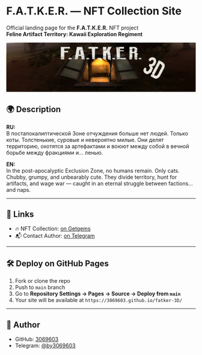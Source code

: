 # F.A.T.K.E.R. — NFT Collection Site

Official landing page for the **F.A.T.K.E.R.** NFT project  
**Feline Artifact Territory: Kawaii Exploration Regiment**

![Banner](banner.png)

## 🌍 Description

**RU:**  
В постапокалиптической Зоне отчуждения больше нет людей. Только коты. Толстенькие, суровые и невероятно милые. Они делят территорию, охотятся за артефактами и воюют между собой в вечной борьбе между фракциями и… ленью.

**EN:**  
In the post-apocalyptic Exclusion Zone, no humans remain. Only cats. Chubby, grumpy, and unbearably cute. They divide territory, hunt for artifacts, and wage war — caught in an eternal struggle between factions... and naps.

---

## 🔗 Links

- 🔥 NFT Collection: [on Getgems](https://getgems.io/collection/FATKER)
- 📬 Contact Author: [on Telegram](https://t.me/by3069603)

---

## 🛠 Deploy on GitHub Pages

1. Fork or clone the repo
2. Push to `main` branch
3. Go to **Repository Settings → Pages → Source → Deploy from `main`**
4. Your site will be available at `https://3069603.github.io/fatker-3D/`

---

## 👤 Author

- GitHub: [3069603](https://github.com/3069603)
- Telegram: [@by3069603](https://t.me/by3069603)
